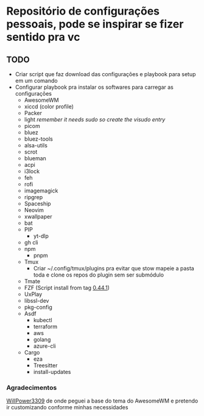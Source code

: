# Repositório de configurações pessoais, pode se inspirar se fizer sentido pra vc

## TODO

- Criar script que faz download das configurações e playbook para setup em um comando
- Configurar playbook pra instalar os softwares para carregar as configurações
  - AwesomeWM
  - xiccd (color profile)
  - Packer
  - light _remember it needs sudo so create the visudo entry_
  - picom
  - bluez
  - bluez-tools
  - alsa-utils
  - scrot
  - blueman
  - acpi
  - i3lock
  - feh
  - rofi
  - imagemagick
  - ripgrep
  - Spaceship
  - Neovim
  - xwallpaper
  - bat
  - PIP
    - yt-dlp
  - gh cli
  - npm
    - pnpm
  - Tmux
    - Criar ~/.config/tmux/plugins pra evitar que stow mapeie a pasta toda
      e clone os repos do plugin sem ser submódulo
  - Tmate
  - FZF \(Script install from tag [0.44.1](https://raw.githubusercontent.com/junegunn/fzf/0.44.1/install)\)
  - UxPlay
  - libssl-dev
  - pkg-config
  - Asdf
    - kubectl
    - terraform
    - aws
    - golang
    - azure-cli
  - Cargo
    - eza
    - Treesitter
    - install-updates

### Agradecimentos

[WillPower3309](https://github.com/WillPower3309/awesome-dotfiles) de onde
peguei a base do tema do AwesomeWM e pretendo ir customizando conforme minhas
necessidades
